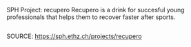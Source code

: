 SPH Project: recupero
Recupero is a drink for succesful young professionals that helps them to recover faster after sports.

<figure><img alt="" src="https://sph.ethz.ch/uploads/images/recupero_second.jpg"/></figure>


SOURCE: https://sph.ethz.ch/projects/recupero